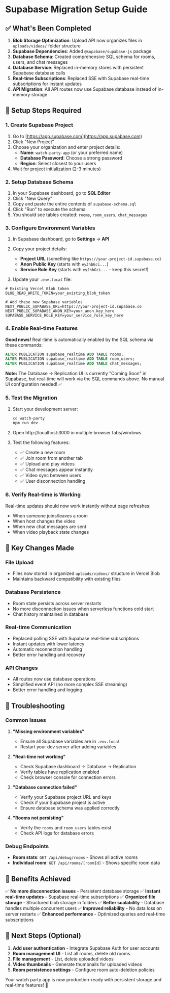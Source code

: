 # Supabase Migration Setup Guide

## ✅ What's Been Completed

1. **Blob Storage Optimization**: Upload API now organizes files in `uploads/videos/` folder structure
2. **Supabase Dependencies**: Added `@supabase/supabase-js` package
3. **Database Schema**: Created comprehensive SQL schema for rooms, users, and chat messages
4. **Database Service**: Replaced in-memory stores with persistent Supabase database calls
5. **Real-time Subscriptions**: Replaced SSE with Supabase real-time subscriptions for instant updates
6. **API Migration**: All API routes now use Supabase database instead of in-memory storage

## 🚀 Setup Steps Required

### 1. Create Supabase Project

1. Go to [https://app.supabase.com](https://app.supabase.com)
2. Click "New Project"
3. Choose your organization and enter project details:
   - **Name**: `watch-party-app` (or your preferred name)
   - **Database Password**: Choose a strong password
   - **Region**: Select closest to your users
4. Wait for project initialization (2-3 minutes)

### 2. Setup Database Schema

1. In your Supabase dashboard, go to **SQL Editor**
2. Click "New Query"
3. Copy and paste the entire contents of `supabase-schema.sql`
4. Click "Run" to execute the schema
5. You should see tables created: `rooms`, `room_users`, `chat_messages`

### 3. Configure Environment Variables

1. In Supabase dashboard, go to **Settings** → **API**
2. Copy your project details:
   - **Project URL** (something like `https://your-project-id.supabase.co`)
   - **Anon Public Key** (starts with `eyJhbGci...`)
   - **Service Role Key** (starts with `eyJhbGci...` - keep this secret!)

3. Update your `.env.local` file:

```env
# Existing Vercel Blob token
BLOB_READ_WRITE_TOKEN=your_existing_blob_token

# Add these new Supabase variables
NEXT_PUBLIC_SUPABASE_URL=https://your-project-id.supabase.co
NEXT_PUBLIC_SUPABASE_ANON_KEY=your_anon_key_here
SUPABASE_SERVICE_ROLE_KEY=your_service_role_key_here
```

### 4. Enable Real-time Features

**Good news!** Real-time is automatically enabled by the SQL schema via these commands:
```sql
ALTER PUBLICATION supabase_realtime ADD TABLE rooms;
ALTER PUBLICATION supabase_realtime ADD TABLE room_users;
ALTER PUBLICATION supabase_realtime ADD TABLE chat_messages;
```

**Note:** The Database → Replication UI is currently "Coming Soon" in Supabase, but real-time will work via the SQL commands above. No manual UI configuration needed! ✅

### 5. Test the Migration

1. Start your development server:
   ```bash
   cd watch-party
   npm run dev
   ```

2. Open http://localhost:3000 in multiple browser tabs/windows
3. Test the following features:
   - ✅ Create a new room
   - ✅ Join room from another tab
   - ✅ Upload and play videos
   - ✅ Chat messages appear instantly
   - ✅ Video sync between users
   - ✅ User disconnection handling

### 6. Verify Real-time is Working

Real-time updates should now work instantly without page refreshes:
- When someone joins/leaves a room
- When host changes the video
- When new chat messages are sent
- When video playback state changes

## 🔧 Key Changes Made

### File Upload
- Files now stored in organized `uploads/videos/` structure in Vercel Blob
- Maintains backward compatibility with existing files

### Database Persistence
- Room state persists across server restarts
- No more disconnection issues when serverless functions cold start
- Chat history maintained in database

### Real-time Communication
- Replaced polling SSE with Supabase real-time subscriptions
- Instant updates with lower latency
- Automatic reconnection handling
- Better error handling and recovery

### API Changes
- All routes now use database operations
- Simplified event API (no more complex SSE streaming)
- Better error handling and logging

## 🐛 Troubleshooting

### Common Issues

1. **"Missing environment variables"**
   - Ensure all Supabase variables are in `.env.local`
   - Restart your dev server after adding variables

2. **"Real-time not working"**
   - Check Supabase dashboard → Database → Replication
   - Verify tables have replication enabled
   - Check browser console for connection errors

3. **"Database connection failed"**
   - Verify your Supabase project URL and keys
   - Check if your Supabase project is active
   - Ensure database schema was applied correctly

4. **"Rooms not persisting"**
   - Verify the `rooms` and `room_users` tables exist
   - Check API logs for database errors

### Debug Endpoints

- **Room stats**: `GET /api/debug/rooms` - Shows all active rooms
- **Individual room**: `GET /api/rooms/[roomId]` - Shows specific room data

## 🎉 Benefits Achieved

✅ **No more disconnection issues** - Persistent database storage
✅ **Instant real-time updates** - Supabase real-time subscriptions
✅ **Organized file storage** - Structured blob storage in folders
✅ **Better scalability** - Database handles multiple concurrent users
✅ **Improved reliability** - No data loss on server restarts
✅ **Enhanced performance** - Optimized queries and real-time subscriptions

## 📝 Next Steps (Optional)

1. **Add user authentication** - Integrate Supabase Auth for user accounts
2. **Room management UI** - List all rooms, delete old rooms
3. **File management** - List, delete uploaded videos
4. **Video thumbnails** - Generate thumbnails for uploaded videos
5. **Room persistence settings** - Configure room auto-deletion policies

Your watch party app is now production-ready with persistent storage and real-time features! 🚀